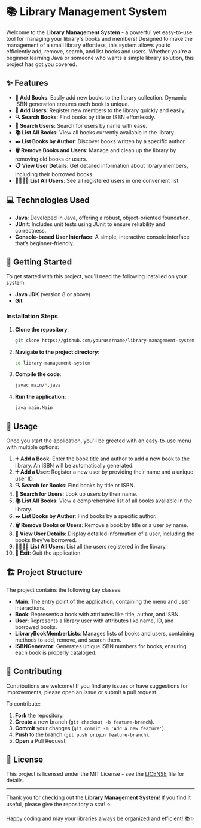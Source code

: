# 📚 Library Management System

Welcome to the **Library Management System** - a powerful yet easy-to-use tool for managing your library's books and members! Designed to make the management of a small library effortless, this system allows you to efficiently add, remove, search, and list books and users. Whether you're a beginner learning Java or someone who wants a simple library solution, this project has got you covered.

## ✨ Features

- **📕 Add Books**: Easily add new books to the library collection. Dynamic ISBN generation ensures each book is unique.
- **👥 Add Users**: Register new members to the library quickly and easily.
- **🔍 Search Books**: Find books by title or ISBN effortlessly.
- **🔎 Search Users**: Search for users by name with ease.
- **📚 List All Books**: View all books currently available in the library.
- **✒️ List Books by Author**: Discover books written by a specific author.
- **🗑 Remove Books and Users**: Manage and clean up the library by removing old books or users.
- **📋 View User Details**: Get detailed information about library members, including their borrowed books.
- **👨‍👩‍👧‍👦 List All Users**: See all registered users in one convenient list.

## 💻 Technologies Used

- **Java**: Developed in Java, offering a robust, object-oriented foundation.
- **JUnit**: Includes unit tests using JUnit to ensure reliability and correctness.
- **Console-based User Interface**: A simple, interactive console interface that’s beginner-friendly.

## 🚀 Getting Started

To get started with this project, you'll need the following installed on your system:

- **Java JDK** (version 8 or above)
- **Git**

### Installation Steps

1. **Clone the repository**:
   ```bash
   git clone https://github.com/yourusername/library-management-system.git
   ```
2. **Navigate to the project directory**:
   ```bash
   cd library-management-system
   ```
3. **Compile the code**:
   ```bash
   javac main/*.java
   ```
4. **Run the application**:
   ```bash
   java main.Main
   ```

## 📖 Usage

Once you start the application, you'll be greeted with an easy-to-use menu with multiple options:

1. **➕ Add a Book**: Enter the book title and author to add a new book to the library. An ISBN will be automatically generated.
2. **➕ Add a User**: Register a new user by providing their name and a unique user ID.
3. **🔍 Search for Books**: Find books by title or ISBN.
4. **🔎 Search for Users**: Look up users by their name.
5. **📚 List All Books**: View a comprehensive list of all books available in the library.
6. **✒️ List Books by Author**: Find books by a specific author.
7. **🗑 Remove Books or Users**: Remove a book by title or a user by name.
8. **👤 View User Details**: Display detailed information of a user, including the books they've borrowed.
9. **👨‍👩‍👧‍👦 List All Users**: List all the users registered in the library.
10. **🚪 Exit**: Quit the application.

## 🏗 Project Structure

The project contains the following key classes:

- **Main**: The entry point of the application, containing the menu and user interactions.
- **Book**: Represents a book with attributes like title, author, and ISBN.
- **User**: Represents a library user with attributes like name, ID, and borrowed books.
- **LibraryBookMemberLists**: Manages lists of books and users, containing methods to add, remove, and search them.
- **ISBNGenerator**: Generates unique ISBN numbers for books, ensuring each book is properly cataloged.

## 🤝 Contributing

Contributions are welcome! If you find any issues or have suggestions for improvements, please open an issue or submit a pull request.

To contribute:

1. **Fork** the repository.
2. **Create** a new branch (`git checkout -b feature-branch`).
3. **Commit** your changes (`git commit -m 'Add a new feature'`).
4. **Push** to the branch (`git push origin feature-branch`).
5. **Open** a Pull Request.

## 📜 License

This project is licensed under the MIT License - see the [LICENSE](LICENSE) file for details.

---

Thank you for checking out the **Library Management System**! If you find it useful, please give the repository a star! ⭐

Happy coding and may your libraries always be organized and efficient! 📚✨

